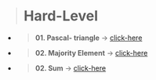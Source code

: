> #  Hard-Level

- > **01. Pascal- triangle** &#8594; [click-here](./01.%20Pascal's%20triangle.js)


- > **02. Majority Element** &#8594; [click-here](./02.%20Majority%20element%20.js)


- > **02. Sum** &#8594; [click-here](./03.%20sum.js)
